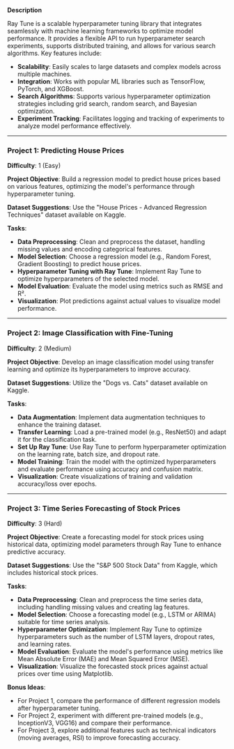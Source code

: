 **Description**

Ray Tune is a scalable hyperparameter tuning library that integrates seamlessly with machine learning frameworks to optimize model performance. It provides a flexible API to run hyperparameter search experiments, supports distributed training, and allows for various search algorithms. Key features include:

- **Scalability**: Easily scales to large datasets and complex models across multiple machines.
- **Integration**: Works with popular ML libraries such as TensorFlow, PyTorch, and XGBoost.
- **Search Algorithms**: Supports various hyperparameter optimization strategies including grid search, random search, and Bayesian optimization.
- **Experiment Tracking**: Facilitates logging and tracking of experiments to analyze model performance effectively.

---

### Project 1: Predicting House Prices
**Difficulty**: 1 (Easy)

**Project Objective**: Build a regression model to predict house prices based on various features, optimizing the model's performance through hyperparameter tuning.

**Dataset Suggestions**: Use the "House Prices - Advanced Regression Techniques" dataset available on Kaggle.

**Tasks**:
- **Data Preprocessing**: Clean and preprocess the dataset, handling missing values and encoding categorical features.
- **Model Selection**: Choose a regression model (e.g., Random Forest, Gradient Boosting) to predict house prices.
- **Hyperparameter Tuning with Ray Tune**: Implement Ray Tune to optimize hyperparameters of the selected model.
- **Model Evaluation**: Evaluate the model using metrics such as RMSE and R².
- **Visualization**: Plot predictions against actual values to visualize model performance.

---

### Project 2: Image Classification with Fine-Tuning
**Difficulty**: 2 (Medium)

**Project Objective**: Develop an image classification model using transfer learning and optimize its hyperparameters to improve accuracy.

**Dataset Suggestions**: Utilize the "Dogs vs. Cats" dataset available on Kaggle.

**Tasks**:
- **Data Augmentation**: Implement data augmentation techniques to enhance the training dataset.
- **Transfer Learning**: Load a pre-trained model (e.g., ResNet50) and adapt it for the classification task.
- **Set Up Ray Tune**: Use Ray Tune to perform hyperparameter optimization on the learning rate, batch size, and dropout rate.
- **Model Training**: Train the model with the optimized hyperparameters and evaluate performance using accuracy and confusion matrix.
- **Visualization**: Create visualizations of training and validation accuracy/loss over epochs.

---

### Project 3: Time Series Forecasting of Stock Prices
**Difficulty**: 3 (Hard)

**Project Objective**: Create a forecasting model for stock prices using historical data, optimizing model parameters through Ray Tune to enhance predictive accuracy.

**Dataset Suggestions**: Use the "S&P 500 Stock Data" from Kaggle, which includes historical stock prices.

**Tasks**:
- **Data Preprocessing**: Clean and preprocess the time series data, including handling missing values and creating lag features.
- **Model Selection**: Choose a forecasting model (e.g., LSTM or ARIMA) suitable for time series analysis.
- **Hyperparameter Optimization**: Implement Ray Tune to optimize hyperparameters such as the number of LSTM layers, dropout rates, and learning rates.
- **Model Evaluation**: Evaluate the model's performance using metrics like Mean Absolute Error (MAE) and Mean Squared Error (MSE).
- **Visualization**: Visualize the forecasted stock prices against actual prices over time using Matplotlib.

**Bonus Ideas**: 
- For Project 1, compare the performance of different regression models after hyperparameter tuning.
- For Project 2, experiment with different pre-trained models (e.g., InceptionV3, VGG16) and compare their performance.
- For Project 3, explore additional features such as technical indicators (moving averages, RSI) to improve forecasting accuracy.

